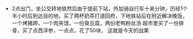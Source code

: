 - 2点出门，坐公交转地铁然后由于提前下站，外加骑自行车十来分钟，历经1个半小时后到达目的地，买了两杯奶茶打道回府，下地铁站后在附近解决晚饭，一个烤猪蹄，一个肉夹馍，一份臭豆腐，两份老鸭粉丝汤
  超市里买了一份排骨，买了点西洋参，一点点，花了50块， 这就是今天的战果